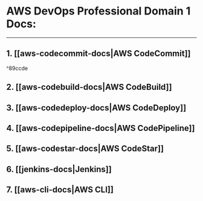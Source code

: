 # AWS DevOps Professional Domain 1 Docs:
---
## 1. [[aws-codecommit-docs|AWS CodeCommit]]
^89ccde

## 2. [[aws-codebuild-docs|AWS CodeBuild]]
## 3. [[aws-codedeploy-docs|AWS CodeDeploy]]
## 4. [[aws-codepipeline-docs|AWS CodePipeline]]
## 5. [[aws-codestar-docs|AWS CodeStar]]
## 6. [[jenkins-docs|Jenkins]]
## 7. [[aws-cli-docs|AWS CLI]]
